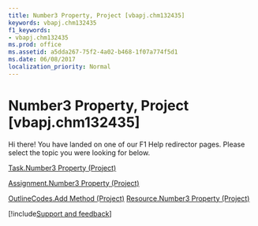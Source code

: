 ```yaml
---
title: Number3 Property, Project [vbapj.chm132435]
keywords: vbapj.chm132435
f1_keywords:
- vbapj.chm132435
ms.prod: office
ms.assetid: a5dda267-75f2-4a02-b468-1f07a774f5d1
ms.date: 06/08/2017
localization_priority: Normal
---
```



# Number3 Property, Project [vbapj.chm132435]

Hi there! You have landed on one of our F1 Help redirector pages. Please select the topic you were looking for below.

[Task.Number3 Property (Project)](https://msdn.microsoft.com/library/5d19be73-d2a2-2284-46c5-d49f6af2a48b%28Office.15%29.aspx)

[Assignment.Number3 Property (Project)](https://msdn.microsoft.com/library/51d0e7be-aea8-4fda-df9c-e3f855584ccd%28Office.15%29.aspx)

[OutlineCodes.Add Method (Project)](https://msdn.microsoft.com/library/e33dcb6b-90a3-e52c-099a-f0a901b3f3f7%28Office.15%29.aspx)
[Resource.Number3 Property (Project)](https://msdn.microsoft.com/library/18520cea-8946-f83f-015f-f17a27d84fc4%28Office.15%29.aspx)

[!include[Support and feedback](~/includes/feedback-boilerplate.md)]